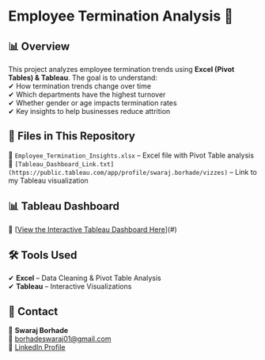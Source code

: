 # Employee Termination Analysis 🚀  

## 📊 Overview  
This project analyzes employee termination trends using **Excel (Pivot Tables) & Tableau**. The goal is to understand:  
✔ How termination trends change over time  
✔ Which departments have the highest turnover  
✔ Whether gender or age impacts termination rates  
✔ Key insights to help businesses reduce attrition  

## 📂 Files in This Repository  
📌 `Employee_Termination_Insights.xlsx` – Excel file with Pivot Table analysis  
📌 `[Tableau_Dashboard_Link.txt](https://public.tableau.com/app/profile/swaraj.borhade/vizzes)` – Link to my Tableau visualization  

## 📊 Tableau Dashboard  
🔗 [[View the Interactive Tableau Dashboard Here](https://public.tableau.com/app/profile/swaraj.borhade/vizzes)](#) 

## 🛠 Tools Used  
✔ **Excel** – Data Cleaning & Pivot Table Analysis  
✔ **Tableau** – Interactive Visualizations  

## 📢 Contact  
👤 **Swaraj Borhade**  
📧 borhadeswaraj01@gmail.com  
🔗 [LinkedIn Profile](https://www.linkedin.com/in/swaraj-borhade)  
